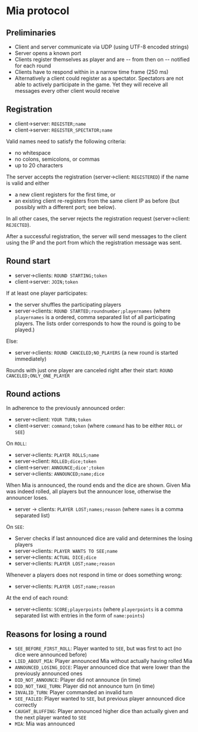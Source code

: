 Mia protocol
============

Preliminaries
-------------
- Client and server communicate via UDP (using UTF-8 encoded strings)
- Server opens a known port
- Clients register themselves as player and are -- from then on -- notified for each round
- Clients have to respond within in a narrow time frame (250 ms)
- Alternatively a client could register as a spectator. Spectators are not able to actively participate in the game. Yet they will receive all messages every other client would receive

Registration
------------
- client->server: `REGISTER;name`
- client->server: `REGISTER_SPECTATOR;name`

Valid names need to satisfy the following criteria:
- no whitespace
- no colons, semicolons, or commas
- up to 20 characters

The server accepts the registration (server->client: `REGISTERED`) if the name is valid and either
- a new client registers for the first time, or
- an existing client re-registers from the same client IP as before (but possibly with a different port; see below).

In all other cases, the server rejects the registration request (server->client: `REJECTED`).

After a successful registration, the server will send messages to the client using the IP and the port from which the registration message was sent.


Round start
-----------

- server->clients: `ROUND STARTING;token`
- client->server: `JOIN;token`

If at least one player participates:
- the server shuffles the participating players
- server->clients: `ROUND STARTED;roundnumber;playernames` (where `playernames` is a ordered, comma separated list of all participating players. The lists order corresponds to how the round is going to be played.)

Else:
- server->clients: `ROUND CANCELED;NO_PLAYERS` (a new round is started immediately)

Rounds with just one player are canceled right after their start: `ROUND CANCELED;ONLY_ONE_PLAYER`


Round actions
-------------
In adherence to the previously announced order:
- server->client: `YOUR TURN;token`
- client->server: `command;token` (where `command` has to be either `ROLL` or `SEE`)

On `ROLL`:
- server->clients: `PLAYER ROLLS;name`
- server->client: `ROLLED;dice;token`
- client->server: `ANNOUNCE;dice';token`
- server->clients: `ANNOUNCED;name;dice`

When Mia is announced, the round ends and the dice are shown. Given Mia was indeed rolled, all players but the announcer lose, otherwise the announcer loses.
- server -> clients: `PLAYER LOST;names;reason` (where `names` is a comma separated list)

On `SEE`:
- Server checks if last announced dice are valid and determines the losing players
- server->clients: `PLAYER WANTS TO SEE;name`
- server->clients: `ACTUAL DICE;dice`
- server->clients: `PLAYER LOST;name;reason`

Whenever a players does not respond in time or does something wrong:
- server->clients: `PLAYER LOST;name;reason`

At the end of each round:
- server->clients: `SCORE;playerpoints` (where `playerpoints` is a comma separated list with entries in the form of `name:points`)

Reasons for losing a round
--------------------------
- `SEE_BEFORE_FIRST_ROLL`: Player wanted to `SEE`, but was first to act (no dice were announced before)
- `LIED_ABOUT_MIA`: Player announced Mia without actually having rolled Mia
- `ANNOUNCED_LOSING_DICE`: Player announced dice that were lower than the previously announced ones
- `DID_NOT_ANNOUNCE`: Player did not announce (in time)
- `DID_NOT_TAKE_TURN`: Player did not announce turn (in time)
- `INVALID_TURN`: Player commanded an invalid turn
- `SEE_FAILED`: Player wanted to `SEE`, but previous player announced dice correctly
- `CAUGHT_BLUFFING`: Player announced higher dice than actually given and the next player wanted to `SEE`
- `MIA`: Mia was announced

